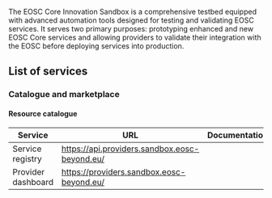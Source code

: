 The EOSC Core Innovation Sandbox is a comprehensive testbed equipped with advanced automation tools designed for testing and validating EOSC services. It serves two primary purposes: prototyping enhanced and new EOSC Core services and allowing providers to validate their integration with the EOSC before deploying services into production.

## List of services

### Catalogue and marketplace

#### Resource catalogue

| Service            | URL                                           | Documentation |
| ------------------ | --------------------------------------------- | ------------- |
| Service registry   | https://api.providers.sandbox.eosc-beyond.eu/ |               |
| Provider dashboard | https://providers.sandbox.eosc-beyond.eu/     |               |

